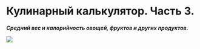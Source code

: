 # Кулинарный калькулятор. Часть 3.

_**Средний вес и калорийность овощей, фруктов и других продуктов.**_

![](/images/Kulinar/Sovet/Infographics/infogr_2-01_1440582297.png)

